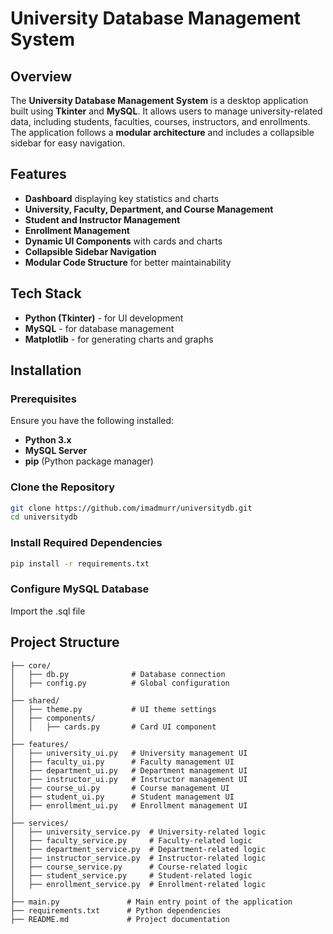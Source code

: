 # University Database Management System

## Overview
The **University Database Management System** is a desktop application built using **Tkinter** and **MySQL**. It allows users to manage university-related data, including students, faculties, courses, instructors, and enrollments. The application follows a **modular architecture** and includes a collapsible sidebar for easy navigation.

## Features
- **Dashboard** displaying key statistics and charts
- **University, Faculty, Department, and Course Management**
- **Student and Instructor Management**
- **Enrollment Management**
- **Dynamic UI Components** with cards and charts
- **Collapsible Sidebar Navigation**
- **Modular Code Structure** for better maintainability

## Tech Stack
- **Python (Tkinter)** - for UI development
- **MySQL** - for database management
- **Matplotlib** - for generating charts and graphs

## Installation

### Prerequisites
Ensure you have the following installed:
- **Python 3.x**
- **MySQL Server**
- **pip** (Python package manager)

### Clone the Repository
```sh
git clone https://github.com/imadmurr/universitydb.git
cd universitydb
```

### Install Required Dependencies
```sh
pip install -r requirements.txt
```

### Configure MySQL Database
Import the .sql file

## Project Structure
```
├── core/
│   ├── db.py              # Database connection
│   ├── config.py          # Global configuration
│
├── shared/
│   ├── theme.py           # UI theme settings
│   ├── components/
│   │   ├── cards.py       # Card UI component
│
├── features/
│   ├── university_ui.py   # University management UI
│   ├── faculty_ui.py      # Faculty management UI
│   ├── department_ui.py   # Department management UI
│   ├── instructor_ui.py   # Instructor management UI
│   ├── course_ui.py       # Course management UI
│   ├── student_ui.py      # Student management UI
│   ├── enrollment_ui.py   # Enrollment management UI
│
├── services/
│   ├── university_service.py  # University-related logic
│   ├── faculty_service.py     # Faculty-related logic
│   ├── department_service.py  # Department-related logic
│   ├── instructor_service.py  # Instructor-related logic
│   ├── course_service.py      # Course-related logic
│   ├── student_service.py     # Student-related logic
│   ├── enrollment_service.py  # Enrollment-related logic
│
├── main.py               # Main entry point of the application
├── requirements.txt      # Python dependencies
├── README.md             # Project documentation
```



